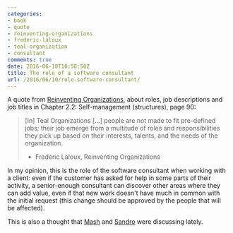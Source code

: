 ```yaml
---
categories:
- book
- quote
- reinventing-organizations
- frederic-laloux
- teal-organization
- consultant
comments: true
date: 2016-06-10T10:50:50Z
title: The role of a software consultant
url: /2016/06/10/role-software-consultant/
---
```


A quote from [Reinventing Organizations][reinventing-organizations],
about roles, job descriptions and job titles in Chapter 2.2: 
Self-management (structures), page 90:

>  [In] Teal Organizations [...] people are not made to fit pre-defined jobs;
>  their job emerge from a multitude of roles and responsibilities they pick
>  up based on their interests, talents, and the needs of the organization.
>  
> - Frederic Laloux, Reinventing Organizations

In my opinion, this is the role of the software consultant when working with a client:
even if the customer has asked for help in some parts of their activity, a senior-enough
consultant can discover other areas where they can add value, even if that new
work doesn't have much in common with the initial request (this change should
be approved by the people that will be affected).

This is also a thought that [Mash][mash] and [Sandro][sandro] were discussing lately.

[reinventing-organizations]: http://www.reinventingorganizations.com
[mash]: https://twitter.com/@mashooq
[sandro]: https://twitter.com/@sandromancuso